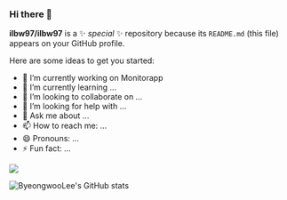 ### Hi there 👋
**ilbw97/ilbw97** is a ✨ _special_ ✨ repository because its `README.md` (this file) appears on your GitHub profile.

Here are some ideas to get you started:

- 🔭 I’m currently working on Monitorapp
- 🌱 I’m currently learning ...
- 👯 I’m looking to collaborate on ...
- 🤔 I’m looking for help with ...
- 💬 Ask me about ...
- 📫 How to reach me: ...
- 😄 Pronouns: ...
- ⚡ Fun fact: ...

<a href="https://www.linkedin.com/in/byeoungwoo-lee-306a58202/" target="_blank"><img src="https://img.shields.io/badge/000000?style=social&logo=#0A66C2&logoColor=00ff00"/></a>

![ByeongwooLee's GitHub stats](https://github-readme-stats.vercel.app/api?username=ilbw97&show_icons=true&theme=radical)
